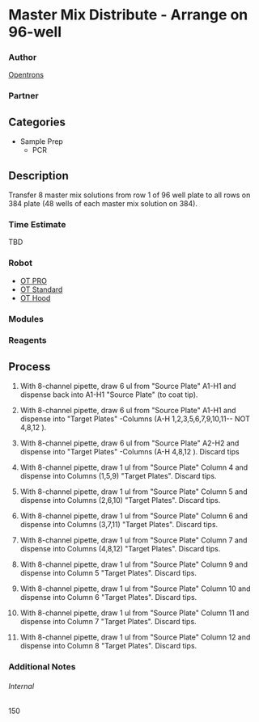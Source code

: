 # Master Mix Distribute - Arrange on 96-well

### Author
[Opentrons](https://opentrons.com/)

### Partner

## Categories
* Sample Prep
	* PCR


## Description
Transfer 8 master mix solutions from row 1 of 96 well plate to all rows on 384 plate
(48 wells of each master mix solution on 384).

### Time Estimate
TBD

### Robot
* [OT PRO](https://opentrons.com/ot-one-pro)
* [OT Standard](https://opentrons.com/ot-one-standard)
* [OT Hood](https://opentrons.com/ot-one-hood)

### Modules

### Reagents

## Process
1. With 8-channel pipette, draw 6 ul from "Source Plate" A1-H1 and dispense back into A1-H1 "Source Plate" (to coat tip).

2. With 8-channel pipette, draw 6 ul from "Source Plate" A1-H1 and dispense  into "Target Plates" -Columns (A-H 1,2,3,5,6,7,9,10,11-- NOT 4,8,12 ).

3. With 8-channel pipette, draw 6 ul from "Source Plate" A2-H2 and dispense  into "Target Plates" -Columns (A-H 4,8,12 ). Discard tips

4. With 8-channel pipette, draw 1 ul from "Source Plate" Column 4 and dispense into Columns (1,5,9)  "Target Plates". Discard tips.

5. With 8-channel pipette, draw 1 ul from "Source Plate" Column 5 and dispense into Columns (2,6,10)  "Target Plates". Discard tips.

6. With 8-channel pipette, draw 1 ul from "Source Plate" Column 6 and dispense into Columns (3,7,11)  "Target Plates". Discard tips.

7. With 8-channel pipette, draw 1 ul from "Source Plate" Column 7 and dispense into Columns (4,8,12)  "Target Plates". Discard tips.

8. With 8-channel pipette, draw 1 ul from "Source Plate" Column 9 and dispense into Column 5  "Target Plates". Discard tips.

9. With 8-channel pipette, draw 1 ul from "Source Plate" Column 10 and dispense into Column 6  "Target Plates". Discard tips.

10. With 8-channel pipette, draw 1 ul from "Source Plate" Column 11 and dispense into Column 7  "Target Plates". Discard tips.

11. With 8-channel pipette, draw 1 ul from "Source Plate" Column 12 and dispense into Column 8  "Target Plates". Discard tips.



### Additional Notes


###### Internal
150
